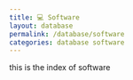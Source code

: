 ```yaml
---
title: 💻 Software
layout: database
permalink: /database/software
categories: database software
---
```

this is the index of software